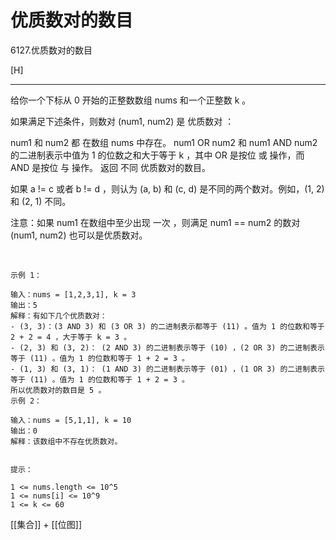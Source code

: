 # 优质数对的数目

6127.优质数对的数目

[H]

---


给你一个下标从 0 开始的正整数数组 nums 和一个正整数 k 。

如果满足下述条件，则数对 (num1, num2) 是 优质数对 ：

num1 和 num2 都 在数组 nums 中存在。
num1 OR num2 和 num1 AND num2 的二进制表示中值为 1 的位数之和大于等于 k ，其中 OR 是按位 或 操作，而 AND 是按位 与 操作。
返回 不同 优质数对的数目。

如果 a != c 或者 b != d ，则认为 (a, b) 和 (c, d) 是不同的两个数对。例如，(1, 2) 和 (2, 1) 不同。

注意：如果 num1 在数组中至少出现 一次 ，则满足 num1 == num2 的数对 (num1, num2) 也可以是优质数对。

 
```
示例 1：

输入：nums = [1,2,3,1], k = 3
输出：5
解释：有如下几个优质数对：
- (3, 3)：(3 AND 3) 和 (3 OR 3) 的二进制表示都等于 (11) 。值为 1 的位数和等于 2 + 2 = 4 ，大于等于 k = 3 。
- (2, 3) 和 (3, 2)： (2 AND 3) 的二进制表示等于 (10) ，(2 OR 3) 的二进制表示等于 (11) 。值为 1 的位数和等于 1 + 2 = 3 。
- (1, 3) 和 (3, 1)： (1 AND 3) 的二进制表示等于 (01) ，(1 OR 3) 的二进制表示等于 (11) 。值为 1 的位数和等于 1 + 2 = 3 。
所以优质数对的数目是 5 。
示例 2：

输入：nums = [5,1,1], k = 10
输出：0
解释：该数组中不存在优质数对。
 

提示：

1 <= nums.length <= 10^5
1 <= nums[i] <= 10^9
1 <= k <= 60
```

[[集合]] + [[位图]]